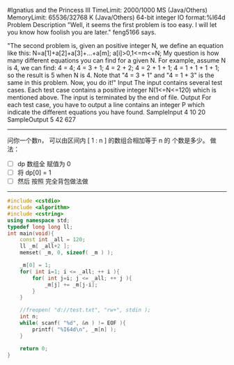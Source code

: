 #Ignatius and the Princess III
TimeLimit: 2000/1000 MS (Java/Others)  MemoryLimit: 65536/32768 K (Java/Others)
64-bit integer IO format:%I64d
Problem Description
"Well, it seems the first problem is too easy. I will let you know how foolish you are later." feng5166 says. 

"The second problem is, given an positive integer N, we define an equation like this: 
  N=a[1]+a[2]+a[3]+...+a[m]; 
  a[i]>0,1<=m<=N; 
My question is how many different equations you can find for a given N. 
For example, assume N is 4, we can find: 
  4 = 4; 
  4 = 3 + 1; 
  4 = 2 + 2; 
  4 = 2 + 1 + 1; 
  4 = 1 + 1 + 1 + 1; 
so the result is 5 when N is 4. Note that "4 = 3 + 1" and "4 = 1 + 3" is the same in this problem. Now, you do it!" 
Input
The input contains several test cases. Each test case contains a positive integer N(1<=N<=120) which is mentioned above. The input is terminated by the end of file. 
Output
For each test case, you have to output a line contains an integer P which indicate the different equations you have found. 
SampleInput
4
10
20
SampleOutput
5
42
627

----
问你一个数n， 可以由区间内 [ 1 : n ] 的数组合相加等于 n 的 个数是多少。
做法：
  - [ ] dp 数组全 赋值为 0
  - [ ] 将 dp[0] = 1
  - [ ] 然后 按照 完全背包做法做
  
----

```` c++
#include <cstdio>
#include <algorithm>
#include <cstring>
using namespace std;
typedef long long ll;
int main(void){
    const int _all = 120;
    ll _m[ _all+2 ];
    memset( _m, 0, sizeof( _m ) );

    _m[0] = 1;
    for( int i=1; i <= _all; ++ i ){
        for( int j=i; j <= _all; ++ j ){
            _m[j] += _m[j-i];
        }
    }

    //freopen( "d://test.txt", "rw+", stdin );
    int n;
    while( scanf( "%d", &n ) != EOF ){
        printf( "%I64d\n", _m[n] );
    }

    return 0;
}
````
